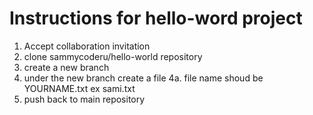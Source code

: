 # Instructions for hello-word project

1. Accept collaboration invitation
2. clone sammycoderu/hello-world repository
3. create a new branch
4. under the new branch create a file
     4a.  file name shoud be YOURNAME.txt  ex sami.txt
5. push back to main repository


